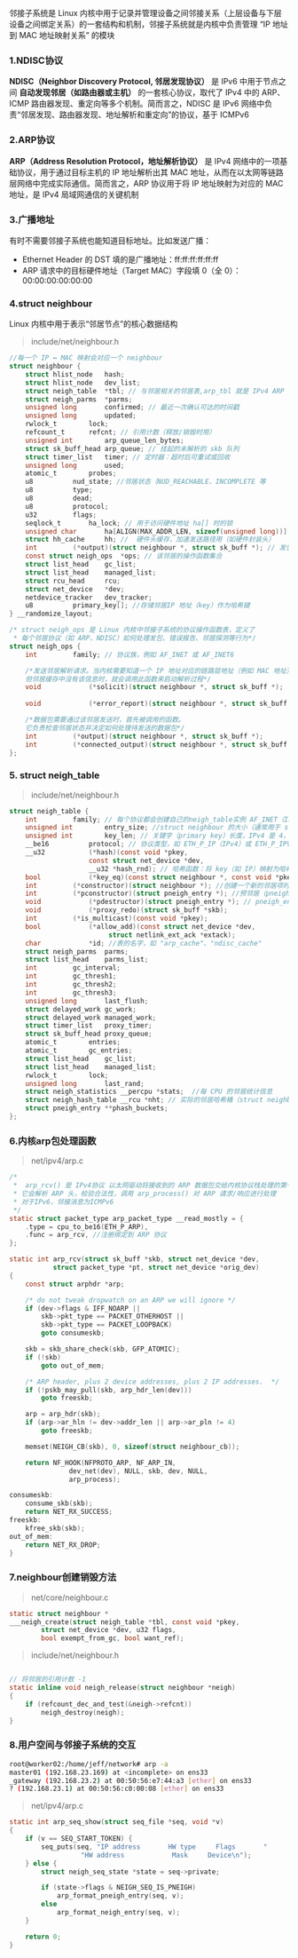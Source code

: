 邻接子系统是 Linux 内核中用于记录并管理设备之间邻接关系（上层设备与下层设备之间绑定关系）的一套结构和机制，邻接子系统就是内核中负责管理 “IP 地址到 MAC 地址映射关系” 的模块
### 1.NDISC协议
**NDISC（Neighbor Discovery Protocol, 邻居发现协议）** 是 IPv6 中用于节点之间 **自动发现邻居（如路由器或主机）** 的一套核心协议，取代了 IPv4 中的 ARP、ICMP 路由器发现、重定向等多个机制。简而言之，NDISC 是 IPv6 网络中负责“邻居发现、路由器发现、地址解析和重定向”的协议，基于 ICMPv6
### 2.ARP协议
**ARP（Address Resolution Protocol，地址解析协议）** 是 IPv4 网络中的一项基础协议，用于通过目标主机的 IP 地址解析出其 MAC 地址，从而在以太网等链路层网络中完成实际通信。简而言之，ARP 协议用于将 IP 地址映射为对应的 MAC 地址，是 IPv4 局域网通信的关键机制

### 3.广播地址
有时不需要邻接子系统也能知道目标地址。比如发送广播：
- Ethernet Header 的 DST 填的是广播地址：ff:ff:ff:ff:ff:ff
- ARP 请求中的目标硬件地址（Target MAC）字段填 0（全 0）：00:00:00:00:00:00
### 4.struct neighbour
Linux 内核中用于表示“邻居节点”的核心数据结构

> include/net/neighbour.h
```c
//每一个 IP ↔ MAC 映射会对应一个 neighbour
struct neighbour {
	struct hlist_node	hash;
	struct hlist_node	dev_list;
	struct neigh_table	*tbl; // 与邻居相关的邻居表,arp_tbl 就是 IPv4 ARP 缓存表，nd_tbl 是 IPv6 邻居发现表
	struct neigh_parms	*parms;
	unsigned long		confirmed; // 最近一次确认可达的时间戳
	unsigned long		updated;
	rwlock_t		lock;
	refcount_t		refcnt; // 引用计数（释放/销毁时用）
	unsigned int		arp_queue_len_bytes;
	struct sk_buff_head	arp_queue; // 挂起的未解析的 skb 队列
	struct timer_list	timer; // 定时器：超时后可重试或回收
	unsigned long		used;
	atomic_t		probes;
	u8			nud_state; //邻居状态（NUD_REACHABLE、INCOMPLETE 等
	u8			type;
	u8			dead;
	u8			protocol;
	u32			flags;
	seqlock_t		ha_lock; // 用于访问硬件地址 ha[] 时的锁
	unsigned char		ha[ALIGN(MAX_ADDR_LEN, sizeof(unsigned long))] __aligned(8); // 邻居硬件地址（如 MAC 地址）
	struct hh_cache		hh; // 	硬件头缓存，加速发送路径用（如硬件封装头）
	int			(*output)(struct neighbour *, struct sk_buff *); // 发包处理函数
	const struct neigh_ops	*ops; // 该邻居的操作函数集合
	struct list_head	gc_list;
	struct list_head	managed_list;
	struct rcu_head		rcu;
	struct net_device	*dev;
	netdevice_tracker	dev_tracker;
	u8			primary_key[]; //存储邻居IP 地址（key）作为哈希键
} __randomize_layout;
```

```c
/* struct neigh_ops 是 Linux 内核中邻接子系统的协议操作函数表，定义了
 * 每个邻居协议（如 ARP、NDISC）如何处理发包、错误报告、邻居探测等行为*/
struct neigh_ops {
	int			family; // 协议族，例如 AF_INET 或 AF_INET6

	/*发送邻居解析请求。当内核需要知道一个 IP 地址对应的链路层地址（例如 MAC 地址），
	但邻居缓存中没有该信息时，就会调用此函数来启动解析过程*/
	void			(*solicit)(struct neighbour *, struct sk_buff *);
	
	void			(*error_report)(struct neighbour *, struct sk_buff *);

	/*数据包需要通过该邻居发送时，首先被调用的函数。
	它负责检查邻居状态并决定如何处理待发送的数据包*/
	int			(*output)(struct neighbour *, struct sk_buff *);
	int			(*connected_output)(struct neighbour *, struct sk_buff *);
};
```
### 5. struct neigh_table

> include/net/neighbour.h
```c
struct neigh_table {
	int			family; // 每个协议都会创建自己的neigh_table实例 AF_INET（IPv4）、AF_INET6（IPv6）
	unsigned int		entry_size; //struct neighbour 的大小（通常用于 slab 分配）
	unsigned int		key_len; // 关键字（primary key）长度，IPv4 是 4，IPv6 是 16
	__be16			protocol; // 协议类型，如 ETH_P_IP（IPv4）或 ETH_P_IPV6
	__u32			(*hash)(const void *pkey,
					const struct net_device *dev,
					__u32 *hash_rnd); // 哈希函数：将 key（如 IP）映射为哈希值，用于散列表
	bool			(*key_eq)(const struct neighbour *, const void *pkey);
	int			(*constructor)(struct neighbour *); //创建一个新的邻居项时的构造函数
	int			(*pconstructor)(struct pneigh_entry *); //预邻居（pneigh_entry）构造器，主要用于代理 ARP/ND
	void			(*pdestructor)(struct pneigh_entry *); // pneigh_entry 的析构函数
	void			(*proxy_redo)(struct sk_buff *skb);
	int			(*is_multicast)(const void *pkey);
	bool			(*allow_add)(const struct net_device *dev,
					     struct netlink_ext_ack *extack);
	char			*id; //表的名字，如 "arp_cache"、"ndisc_cache"
	struct neigh_parms	parms;
	struct list_head	parms_list;
	int			gc_interval;
	int			gc_thresh1;
	int			gc_thresh2;
	int			gc_thresh3;
	unsigned long		last_flush;
	struct delayed_work	gc_work;
	struct delayed_work	managed_work;
	struct timer_list 	proxy_timer;
	struct sk_buff_head	proxy_queue;
	atomic_t		entries;
	atomic_t		gc_entries;
	struct list_head	gc_list;
	struct list_head	managed_list;
	rwlock_t		lock;
	unsigned long		last_rand;
	struct neigh_statistics	__percpu *stats;  //每 CPU 的邻居统计信息
	struct neigh_hash_table __rcu *nht; // 实际的邻居哈希桶（struct neighbour * 链接其中）
	struct pneigh_entry	**phash_buckets;
};
```
### 6.内核arp包处理函数

> net/ipv4/arp.c
```c
/*
 *  arp_rcv() 是 IPv4协议 以太网驱动将接收到的 ARP 数据包交给内核协议栈处理的第一步。
 * 它会解析 ARP 头，校验合法性，调用 arp_process() 对 ARP 请求/响应进行处理
 * 对于IPv6，邻接消息为ICMPv6
 */
static struct packet_type arp_packet_type __read_mostly = {
	.type =	cpu_to_be16(ETH_P_ARP),
	.func =	arp_rcv, //注册绑定到 ARP 协议
};

static int arp_rcv(struct sk_buff *skb, struct net_device *dev,
		   struct packet_type *pt, struct net_device *orig_dev)
{
	const struct arphdr *arp;

	/* do not tweak dropwatch on an ARP we will ignore */
	if (dev->flags & IFF_NOARP ||
	    skb->pkt_type == PACKET_OTHERHOST ||
	    skb->pkt_type == PACKET_LOOPBACK)
		goto consumeskb;

	skb = skb_share_check(skb, GFP_ATOMIC);
	if (!skb)
		goto out_of_mem;

	/* ARP header, plus 2 device addresses, plus 2 IP addresses.  */
	if (!pskb_may_pull(skb, arp_hdr_len(dev)))
		goto freeskb;

	arp = arp_hdr(skb);
	if (arp->ar_hln != dev->addr_len || arp->ar_pln != 4)
		goto freeskb;

	memset(NEIGH_CB(skb), 0, sizeof(struct neighbour_cb));

	return NF_HOOK(NFPROTO_ARP, NF_ARP_IN,
		       dev_net(dev), NULL, skb, dev, NULL,
		       arp_process);

consumeskb:
	consume_skb(skb);
	return NET_RX_SUCCESS;
freeskb:
	kfree_skb(skb);
out_of_mem:
	return NET_RX_DROP;
}
```

### 7.neighbour创建销毁方法
> net/core/neighbour.c
```c
static struct neighbour *
___neigh_create(struct neigh_table *tbl, const void *pkey,
		struct net_device *dev, u32 flags,
		bool exempt_from_gc, bool want_ref);
```

> include/net/neighbour.h
```c

// 将邻居的引用计数 -1
static inline void neigh_release(struct neighbour *neigh)
{
	if (refcount_dec_and_test(&neigh->refcnt))
		neigh_destroy(neigh);
}
```
### 8.用户空间与邻接子系统的交互
```bash
root@worker02:/home/jeff/network# arp -a
master01 (192.168.23.169) at <incomplete> on ens33
_gateway (192.168.23.2) at 00:50:56:e7:44:a3 [ether] on ens33
? (192.168.23.1) at 00:50:56:c0:00:08 [ether] on ens33
```

> net/ipv4/arp.c
```c
static int arp_seq_show(struct seq_file *seq, void *v)
{
	if (v == SEQ_START_TOKEN) {
		seq_puts(seq, "IP address       HW type     Flags       "
			      "HW address            Mask     Device\n");
	} else {
		struct neigh_seq_state *state = seq->private;

		if (state->flags & NEIGH_SEQ_IS_PNEIGH)
			arp_format_pneigh_entry(seq, v);
		else
			arp_format_neigh_entry(seq, v);
	}

	return 0;
}
```
